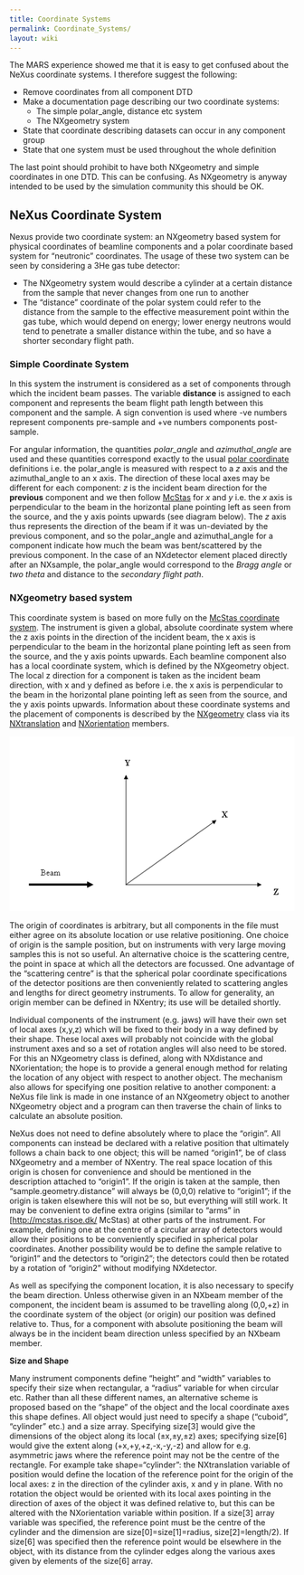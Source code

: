 ```yaml
---
title: Coordinate Systems
permalink: Coordinate_Systems/
layout: wiki
---
```


The MARS experience showed me that it is easy to get confused about the
NeXus coordinate systems. I therefore suggest the following:

-   Remove coordinates from all component DTD
-   Make a documentation page describing our two coordinate systems:
    -   The simple polar\_angle, distance etc system
    -   The NXgeometry system
-   State that coordinate describing datasets can occur in any component
    group
-   State that one system must be used throughout the whole definition

The last point should prohibit to have both NXgeometry and simple
coordinates in one DTD. This can be confusing. As NXgeometry is anyway
intended to be used by the simulation community this should be OK.

NeXus Coordinate System
-----------------------

Nexus provide two coordinate system: an NXgeometry based system for
physical coordinates of beamline components and a polar coordinate based
system for “neutronic” coordinates. The usage of these two system can be
seen by considering a 3He gas tube detector:

-   The NXgeometry system would describe a cylinder at a certain
    distance from the sample that never changes from one run to another
-   The “distance” coordinate of the polar system could refer to the
    distance from the sample to the effective measurement point within
    the gas tube, which would depend on energy; lower energy neutrons
    would tend to penetrate a smaller distance within the tube, and so
    have a shorter secondary flight path.

### Simple Coordinate System

In this system the instrument is considered as a set of components
through which the incident beam passes. The variable **distance** is
assigned to each component and represents the beam flight path length
between this component and the sample. A sign convention is used where
-ve numbers represent components pre-sample and +ve numbers components
post-sample.

For angular information, the quantities *polar\_angle* and
*azimuthal\_angle* are used and these quantities correspond exactly to
the usual [polar
coordinate](http://en.wikipedia.org/wiki/Polar_coordinates) definitions
i.e. the polar\_angle is measured with respect to a *z* axis and the
azimuthal\_angle to an x axis. The direction of these local axes may be
different for each component: *z* is the incident beam direction for the
**previous** component and we then follow
[McStas](http://mcstas.risoe.dk/) for *x* and *y* i.e. the *x* axis is
perpendicular to the beam in the horizontal plane pointing left as seen
from the source, and the y axis points upwards (see diagram below). The
*z* axis thus represents the direction of the beam if it was un-deviated
by the previous component, and so the polar\_angle and azimuthal\_angle
for a component indicate how much the beam was bent/scattered by the
previous component. In the case of an NXdetector element placed directly
after an NXsample, the polar\_angle would correspond to the *Bragg
angle* or *two theta* and distance to the *secondary flight path*.

### NXgeometry based system

This coordinate system is based on more fully on the [McStas coordinate
system](http://mcstas.risoe.dk/). The instrument is given a global,
absolute coordinate system where the z axis points in the direction of
the incident beam, the x axis is perpendicular to the beam in the
horizontal plane pointing left as seen from the source, and the y axis
points upwards. Each beamline component also has a local coordinate
system, which is defined by the NXgeometry object. The local z direction
for a component is taken as the incident beam direction, with x and y
defined as before i.e. the x axis is perpendicular to the beam in the
horizontal plane pointing left as seen from the source, and the y axis
points upwards. Information about these coordinate systems and the
placement of components is described by the
[NXgeometry](NXgeometry "wikilink") class via its
[NXtranslation](NXtranslation "wikilink") and
[NXorientation](NXorientation "wikilink") members.

![](Coordinates.png "Coordinates.png")

The origin of coordinates is arbitrary, but all components in the file
must either agree on its absolute location or use relative positioning.
One choice of origin is the sample position, but on instruments with
very large moving samples this is not so useful. An alternative choice
is the scattering centre, the point in space at which all the detectors
are focussed. One advantage of the “scattering centre” is that the
spherical polar coordinate specifications of the detector positions are
then conveniently related to scattering angles and lengths for direct
geometry instruments. To allow for generality, an origin member can be
defined in NXentry; its use will be detailed shortly.

Individual components of the instrument (e.g. jaws) will have their own
set of local axes (x,y,z) which will be fixed to their body in a way
defined by their shape. These local axes will probably not coincide with
the global instrument axes and so a set of rotation angles will also
need to be stored. For this an NXgeometry class is defined, along with
NXdistance and NXorientation; the hope is to provide a general enough
method for relating the location of any object with respect to another
object. The mechanism also allows for specifying one position relative
to another component: a NeXus file link is made in one instance of an
NXgeometry object to another NXgeometry object and a program can then
traverse the chain of links to calculate an absolute position.

NeXus does not need to define absolutely where to place the “origin”.
All components can instead be declared with a relative position that
ultimately follows a chain back to one object; this will be named
“origin1”, be of class NXgeometry and a member of NXentry. The real
space location of this origin is chosen for convenience and should be
mentioned in the description attached to “origin1”. If the origin is
taken at the sample, then “sample.geometry.distance” will always be
(0,0,0) relative to “origin1”; if the origin is taken elsewhere this
will not be so, but everything will still work. It may be convenient to
define extra origins (similar to “arms” in \[<http://mcstas.risoe.dk/>
McStas) at other parts of the instrument. For example, defining one at
the centre of a circular array of detectors would allow their positions
to be conveniently specified in spherical polar coordinates. Another
possibility would be to define the sample relative to “origin1” and the
detectors to “origin2”; the detectors could then be rotated by a
rotation of “origin2” without modifying NXdetector.

As well as specifying the component location, it is also necessary to
specify the beam direction. Unless otherwise given in an NXbeam member
of the component, the incident beam is assumed to be travelling along
(0,0,+z) in the coordinate system of the object (or origin) our position
was defined relative to. Thus, for a component with absolute positioning
the beam will always be in the incident beam direction unless specified
by an NXbeam member.

**Size and Shape**

Many instrument components define “height” and “width” variables to
specify their size when rectangular, a “radius” variable for when
circular etc. Rather than all these different names, an alternative
scheme is proposed based on the “shape” of the object and the local
coordinate axes this shape defines. All object would just need to
specify a shape (“cuboid”, “cylinder” etc.) and a size array. Specifying
size\[3\] would give the dimensions of the object along its local
(±x,±y,±z) axes; specifying size\[6\] would give the extent along
(+x,+y,+z,-x,-y,-z) and allow for e.g. asymmetric jaws where the
reference point may not be the centre of the rectangle. For example take
shape=“cylinder”: the NXtranslation variable of position would define
the location of the reference point for the origin of the local axes: z
in the direction of the cylinder axis, x and y in plane. With no
rotation the object would be oriented with its local axes pointing in
the direction of axes of the object it was defined relative to, but this
can be altered with the NXorientation variable within position. If a
size\[3\] array variable was specified, the reference point must be the
centre of the cylinder and the dimension are size\[0\]=size\[1\]=radius,
size\[2\]=length/2). If size\[6\] was specified then the reference point
would be elsewhere in the object, with its distance from the cylinder
edges along the various axes given by elements of the size\[6\] array.
